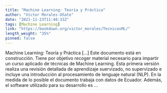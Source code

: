```yaml
---
title: "Machine Learning: Teoría y Práctica"
author: "Víctor Morales-Oñate"
date: "2021-11-23T11:48:33Z"
tags: [Machine Learning]
link: "https://bookdown.org/victor_morales/TecnicasML/"
length_weight: "35%"
pinned: false
---
```


Machine Learning: Teoría y Práctica [...] Este documento está en construcción. Tiene por objetivo recoger material necesario para impartir un curso aplicado de técnicas de Machine Learning. Esta primera versión realiza una revisión detallada de aprendizaje suervizado, no supervizado e incluye una introducción al procesamiento de lenguaje natural (NLP). En la medida de lo posible el documento trabaja con datos de Ecuador. Además, el software utilizado para su desarrollo es ...
